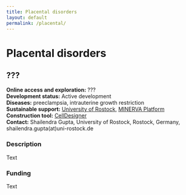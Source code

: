 ```yaml
---
title: Placental disorders
layout: default
permalink: /placental/
---
```


# Placental disorders
## ???

**Online access and exploration:** ???  
**Development status:** Active development  
**Diseases:** preeclampsia, intrauterine growth restriction  
**Sustainable support:** [University of Rostock](https://www.sbi.uni-rostock.de/), [MINERVA Platform](https://minerva.pages.uni.lu/)  
**Construction tool:** [CellDesigner](https://www.celldesigner.org/)  
**Contact:**  Shailendra Gupta, University of Rostock, Rostock, Germany, shailendra.gupta(at)uni-rostock.de  

### Description

Text

### Funding

Text
